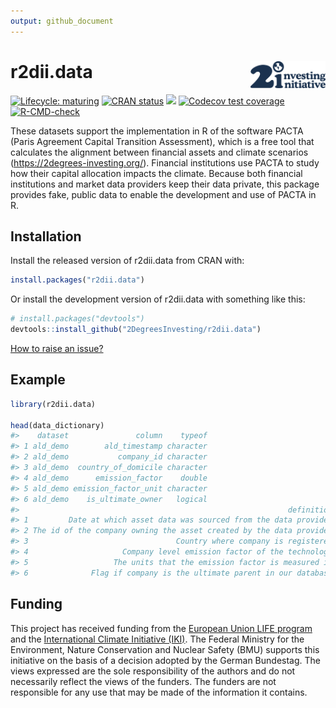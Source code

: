 ```yaml
---
output: github_document
---
```


<!-- README.md is generated from README.Rmd. Please edit that file -->



# r2dii.data <img src="man/figures/logo.svg" align="right" width="120" />

<!-- badges: start -->
[![Lifecycle: maturing](https://img.shields.io/badge/lifecycle-maturing-blue.svg)](https://lifecycle.r-lib.org/articles/stages.html)
[![CRAN status](https://www.r-pkg.org/badges/version/r2dii.data)](https://CRAN.R-project.org/package=r2dii.data)
[![](https://cranlogs.r-pkg.org/badges/grand-total/r2dii.data)](https://CRAN.R-project.org/package=r2dii.data)
[![Codecov test coverage](https://codecov.io/gh/2DegreesInvesting/r2dii.data/branch/main/graph/badge.svg)](https://codecov.io/gh/2DegreesInvesting/r2dii.data?branch=main)
[![R-CMD-check](https://github.com/2DegreesInvesting/r2dii.data/workflows/R-CMD-check/badge.svg)](https://github.com/2DegreesInvesting/r2dii.data/actions)
<!-- badges: end -->

These datasets support the implementation in R of
the software PACTA (Paris Agreement Capital Transition Assessment),
which is a free tool that calculates the alignment between financial
assets and climate scenarios (<https://2degrees-investing.org/>).
Financial institutions use PACTA to study how their capital
allocation impacts the climate. Because both financial institutions
and market data providers keep their data private, this package
provides fake, public data to enable the development and use of
PACTA in R.

## Installation

Install the released version of r2dii.data from CRAN with:

```r
install.packages("r2dii.data")
```

Or install the development version of r2dii.data with something like this:

```r
# install.packages("devtools")
devtools::install_github("2DegreesInvesting/r2dii.data")
```

[How to raise an issue?](https://2degreesinvesting.github.io/posts/2020-06-26-instructions-to-raise-an-issue/)

## Example


```r
library(r2dii.data)

head(data_dictionary)
#>    dataset               column    typeof
#> 1 ald_demo        ald_timestamp character
#> 2 ald_demo           company_id character
#> 3 ald_demo  country_of_domicile character
#> 4 ald_demo      emission_factor    double
#> 5 ald_demo emission_factor_unit character
#> 6 ald_demo    is_ultimate_owner   logical
#>                                                            definition
#> 1         Date at which asset data was sourced from the data provider
#> 2 The id of the company owning the asset created by the data provider
#> 3                                 Country where company is registered
#> 4                     Company level emission factor of the technology
#> 5                   The units that the emission factor is measured in
#> 6              Flag if company is the ultimate parent in our database
```



## Funding

This project has received funding from the [European Union LIFE
program](https://wayback.archive-it.org/12090/20210412123959/https://ec.europa.eu/easme/en/) and the [International Climate
Initiative
(IKI)](https://www.international-climate-initiative.com/en/details/project/measuring-paris-agreement-alignment-and-financial-risk-in-financial-markets-18_I_351-2982).
The Federal Ministry for the Environment, Nature Conservation and Nuclear Safety
(BMU) supports this initiative on the basis of a decision adopted by the German
Bundestag. The views expressed are the sole responsibility of the authors and do
not necessarily reflect the views of the funders. The funders are not
responsible for any use that may be made of the information it contains.

